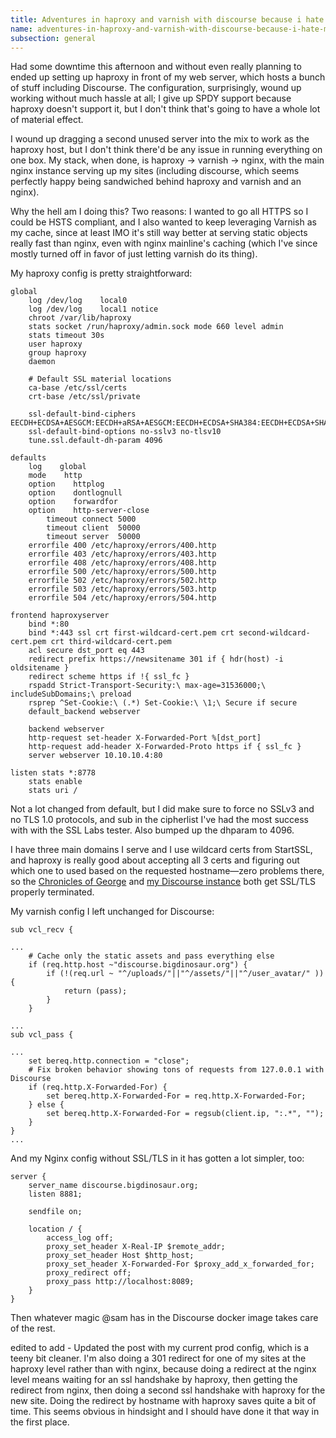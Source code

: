 ```yaml
---
title: Adventures in haproxy and varnish with discourse because i hate myself
name: adventures-in-haproxy-and-varnish-with-discourse-because-i-hate-myself
subsection: general
---
```


Had some downtime this afternoon and without even really planning to ended up setting up haproxy in front of my web server, which hosts a bunch of stuff including Discourse. The configuration, surprisingly, wound up working without much hassle at all; I give up SPDY support because haproxy doesn't support it, but I don't think that's going to have a whole lot of material effect.

I wound up dragging a second unused server into the mix to work as the haproxy host, but I don't think there'd be any issue in running everything on one box. My stack, when done, is haproxy -> varnish -> nginx, with the main nginx instance serving up my sites (including discourse, which seems perfectly happy being sandwiched behind haproxy and varnish and an nginx).

Why the hell am I doing this? Two reasons: I wanted to go all HTTPS so I could be HSTS compliant, and I also wanted to keep leveraging Varnish as my cache, since at least IMO it's still way better at serving static objects really fast than nginx, even with nginx mainline's caching (which I've since mostly turned off in favor of just letting varnish do its thing).

My haproxy config is pretty straightforward:
```
global
    log /dev/log    local0
    log /dev/log    local1 notice
    chroot /var/lib/haproxy
    stats socket /run/haproxy/admin.sock mode 660 level admin
    stats timeout 30s
    user haproxy
    group haproxy
    daemon

    # Default SSL material locations
    ca-base /etc/ssl/certs
    crt-base /etc/ssl/private

    ssl-default-bind-ciphers EECDH+ECDSA+AESGCM:EECDH+aRSA+AESGCM:EECDH+ECDSA+SHA384:EECDH+ECDSA+SHA256:EECDH+aRSA+SHA384:EECDH+aRSA+SHA256:EECDH+aRSA+RC4:EECDH:EDH+aRSA:!aNULL:!eNULL:!LOW:!3DES:!MD5:!EXP:!PSK:!SRP:!DSS:!RC4
    ssl-default-bind-options no-sslv3 no-tlsv10
    tune.ssl.default-dh-param 4096

defaults
    log    global
    mode    http
    option    httplog
    option    dontlognull
    option    forwardfor
    option    http-server-close
        timeout connect 5000
        timeout client  50000
        timeout server  50000
    errorfile 400 /etc/haproxy/errors/400.http
    errorfile 403 /etc/haproxy/errors/403.http
    errorfile 408 /etc/haproxy/errors/408.http
    errorfile 500 /etc/haproxy/errors/500.http
    errorfile 502 /etc/haproxy/errors/502.http
    errorfile 503 /etc/haproxy/errors/503.http
    errorfile 504 /etc/haproxy/errors/504.http

frontend haproxyserver
    bind *:80
    bind *:443 ssl crt first-wildcard-cert.pem crt second-wildcard-cert.pem crt third-wildcard-cert.pem
    acl secure dst_port eq 443
    redirect prefix https://newsitename 301 if { hdr(host) -i oldsitename }
    redirect scheme https if !{ ssl_fc }
    rspadd Strict-Transport-Security:\ max-age=31536000;\ includeSubDomains;\ preload
    rsprep ^Set-Cookie:\ (.*) Set-Cookie:\ \1;\ Secure if secure
    default_backend webserver

    backend webserver
    http-request set-header X-Forwarded-Port %[dst_port]
    http-request add-header X-Forwarded-Proto https if { ssl_fc }
    server webserver 10.10.10.4:80

listen stats *:8778
    stats enable
    stats uri /
```

Not a lot changed from default, but I did make sure to force no SSLv3 and no TLS 1.0 protocols, and sub in the cipherlist I've had the most success with with the SSL Labs tester. Also bumped up the dhparam to 4096.

I have three main domains I serve and I use wildcard certs from StartSSL, and haproxy is really good about accepting all 3 certs and figuring out which one to used based on the requested hostname—zero problems there, so the [Chronicles of George](http://www.chroniclesofgeorge.com) and [my Discourse instance](http://discourse.bigdinosaur.org) both get SSL/TLS properly terminated.

My varnish config I left unchanged for Discourse:

```
sub vcl_recv {

...
    # Cache only the static assets and pass everything else
    if (req.http.host ~"discourse.bigdinosaur.org") {
        if (!(req.url ~ "^/uploads/"||"^/assets/"||"^/user_avatar/" )) {
            return (pass);
        }
    }

...
sub vcl_pass {

...
    set bereq.http.connection = "close";
    # Fix broken behavior showing tons of requests from 127.0.0.1 with Discourse
    if (req.http.X-Forwarded-For) {
        set bereq.http.X-Forwarded-For = req.http.X-Forwarded-For;
    } else {
        set bereq.http.X-Forwarded-For = regsub(client.ip, ":.*", "");
    }
}
...
```

And my Nginx config without SSL/TLS in it has gotten a lot simpler, too:
```
server {
    server_name discourse.bigdinosaur.org;
    listen 8881;

    sendfile on;

    location / {
        access_log off;
        proxy_set_header X-Real-IP $remote_addr;
        proxy_set_header Host $http_host;
        proxy_set_header X-Forwarded-For $proxy_add_x_forwarded_for;
        proxy_redirect off;
        proxy_pass http://localhost:8089;
    }
}
```

Then whatever magic @sam has in the Discourse docker image takes care of the rest.

edited to add - Updated the post with my current prod config, which is a teeny bit cleaner. I'm also doing a 301 redirect for one of my sites at the haproxy level rather than with nginx, because doing a redirect at the nginx level means waiting for an ssl handshake by haproxy, then getting the redirect from nginx, then doing a second ssl handshake with haproxy for the new site. Doing the redirect by hostname with haproxy saves quite a bit of time. This seems obvious in hindsight and I should have done it that way in the first place.
